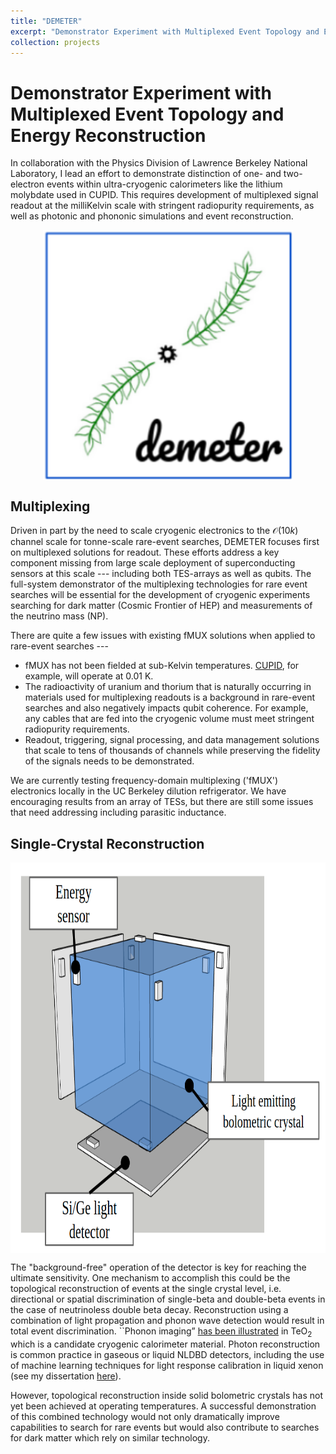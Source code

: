 ```yaml
---
title: "DEMETER"
excerpt: "Demonstrator Experiment with Multiplexed Event Topology and Energy Reconstruction"
collection: projects
---
```


Demonstrator Experiment with Multiplexed Event Topology and Energy Reconstruction
===
In collaboration with the Physics Division of Lawrence Berkeley National Laboratory, I lead an effort to demonstrate distinction of one- and two-electron events within ultra-cryogenic calorimeters like the lithium molybdate used in CUPID. This requires development of multiplexed signal readout at the milliKelvin scale with stringent radiopurity requirements, as well as photonic and phononic simulations and event reconstruction.

<img src='/images/DEMETER_logo.png' alt="A black star sits at the center of a large blue box. Spiraling out of the stars are two mirrored green wheat stalks, which are meant to invoke the path of electrons away from a decay site. The leaves are meant to evoke scintillation light coming off the tracks of the neutrons. The word 'demeter' is written in loopy font in all lower-case in the lower right corner of the box. " style="width:400px;height:400px;display: block; margin-right: auto; margin-left: auto;" >

## Multiplexing
Driven in part by the need to scale cryogenic electronics to the $\mathcal{O}(10k)$ channel scale for tonne-scale rare-event searches, DEMETER focuses first on multiplexed solutions for readout. These efforts address a key component missing from large scale deployment of superconducting sensors at this scale --- including both TES-arrays as well as qubits. The full-system demonstrator of the multiplexing technologies for rare event searches will be essential for the development of cryogenic experiments searching for dark matter (Cosmic Frontier of HEP) and measurements of the neutrino mass (NP).

There are quite a few issues with existing fMUX solutions when applied to rare-event searches --- 
* fMUX has not been fielded at sub-Kelvin temperatures. [CUPID](/projects/B-CUPID), for example, will operate at 0.01 K. 
* The radioactivity of uranium and thorium that is naturally occurring in materials used for multiplexing readouts is a background in rare-event searches and also negatively impacts qubit coherence. For example, any cables that are fed into the cryogenic volume must meet stringent radiopurity requirements. 
* Readout, triggering, signal processing, and data management solutions that scale to tens of thousands of channels while preserving the fidelity of the signals needs to be demonstrated.

We are currently testing frequency-domain multiplexing ('fMUX') electronics locally in the UC Berkeley dilution refrigerator. We have encouraging results from an array of TESs, but there are still some issues that need addressing including parasitic inductance. 


## Single-Crystal Reconstruction

<img src='/images/DEMETER_sketch.png' alt="A simple schematic of the current DEMETER baseline design. A blue translucent cube sits in the center of the frame, with small cubic energy sensors in one corner of each face. Three thin squares align with the back left, back right, and bottom faces of the cube, and are labeled as light detectors; they also have cubic energy sensors in one corner of each detector. The infrastructure and 3 additional light detectors are not shown." style="width:800px;height:625px;display: block; margin-right: auto; margin-left: auto;" >

The "background-free" operation of the detector is key for reaching the ultimate sensitivity. One mechanism to accomplish this could be the topological reconstruction of events at the single crystal level, i.e. directional or spatial discrimination of single-beta and double-beta events in the case of neutrinoless double beta decay. Reconstruction using a combination of light propagation and phonon wave detection would result in total event discrimination. ``Phonon imaging” [has been illustrated](https://link.aps.org/doi/10.1103/PhysRevB.33.4189) in TeO<sub>2</sub> which is a candidate cryogenic calorimeter material. Photon reconstruction is common practice in gaseous or liquid NLDBD detectors, including the use of machine learning techniques for light response calibration in liquid xenon (see my dissertation [here](https://drive.google.com/file/d/1xQsJRK8Oga5WYXljRGcimERsPrkpa_rb/view)). 

However, topological reconstruction inside solid bolometric crystals has not yet been achieved at operating temperatures. A successful demonstration of this combined technology would not only dramatically improve capabilities to search for rare events but would also contribute to searches for dark matter which rely on similar technology.


